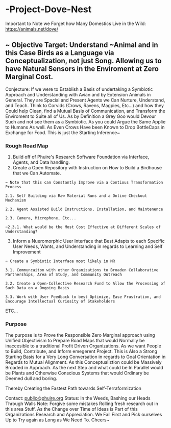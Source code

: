 # -Project-Dove-Nest
Important to Note we Forget how Many Domestics Live in the Wild: https://animals.net/dove/

## ~ Objective Target: Understand ~Animal and in this Case Birds as a Language via Conceptualization, not just Song. Allowing us to have Natural Sensors in the Enviroment at Zero Marginal Cost.
Conjecture: If we were to Establish a Basis of undertaking a Symbiotic Approach and Understanding with Avian and by Extension Animals in General. They are Spacial and Present Agents we Can Nurture, Understand, and Teach. Think to Corvids (Crows, Ravens, Magpies, Etc...) and how they Could help Clean, find a Mutual Basis of Communication, and Transform the Enviroment to Suite all of Us. As by Definition a Grey Goo would Devour Such and not see them as a Symbiotic. As you could Argue the Same Applie to Humans As well. As Even Crows Have been Known to Drop BottleCaps in Exchange for Food. This is just the Starting Inference~

### Rough Road Map
1. Build off of Phuire's Research Software Foundation via Interface, Agents, and Data handling.
2. Create a Open Repository with Instruction on How to Build a Birdhouse that we Can Automate.
```
~ Note that this can Constantly Improve via a Contious Transformation Process

2.1. Self Building via Raw Material Runs and a Online Checkout Mechanism

2.2. Agent Assisted Build Instructions, Installation, and Maintenence

2.3. Camera, Microphone, Etc...

~2.3.1. What would be the Most Cost Effective at Different Scales of Understanding?
```
3. Inform a Nueromorphic User Interface that Best Adapts to each Specific User Needs, Wants, and Understanding in regards to Learning and Self Improvement
```
~ Create a Symbiotic Interface most likely in MR

3.1. Communcaiton with other Organizations to Broaden Collaborative Partnerships, Area of Study, and Community Outreach

3.2. Create a Open-Collective Research Fund to Allow the Processing of Such Data on a Ongoing Basis

3.3. Work with User Feedback to best Optimize, Ease Frustration, and Encourage Intellectual Curiosity of Stakeholders
```
ETC...

### Purpose
The purpose is to Prove the Responsible Zero Marginal approach using Unified Objectivism to Prepare Road Maps that would Normally be inaccesible to a traditional Profit Driven Organizations. As we want People to Build, Contribute, and Inform emegerent Project. This is Also a Strong Starting Basis for a Very Long Conversation in regards to Goal Orientation in Regards to Mutual Alignment. As this Conceptualiztion could be Massively Broaded in Approach. As the next Step and what could be In Parallel would be Plants and Otherwise Conscious Systems that would Ordinary be Deemed dull and boring.

Thereby Creating the Fastest Path towards Self-Terraformization

Contact: public@phuire.org
Status: In the Weeds, Bashing our Heads Through Walls
Note: Forgive some mistakes Rolling fresh research out in this area Stuff. As the Change over Time of Ideas is Part of this Organizations Research and Appreciation. We Fail First and Pick ourselves Up to Try again as Long as We Need To. Cheers~
